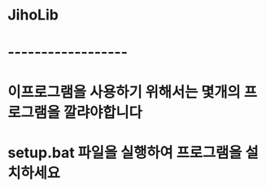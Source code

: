 # JihoLib
# ------------------
# 이프로그램을 사용하기 위해서는 몇개의 프로그램을 깔랴야합니다
# setup.bat 파일을 실행하여 프로그램을 설치하세요
